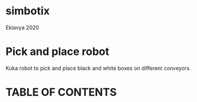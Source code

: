 # simbotix
Eklavya 2020 
# Pick and place robot
Kuka robot to pick and place black and white boxes on different conveyors.
# TABLE OF CONTENTS 
